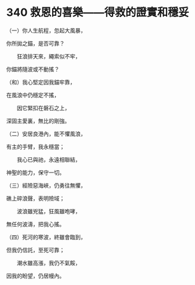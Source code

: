 # 340 救恩的喜樂——得救的證實和穩妥

（一）你人生航程，忽起大風暴，

你所拋之錨，是否可靠？

　　狂浪排天來，繩索似不牢，

你錨將隨波或不動搖？

（和）我心堅定因我錨牢靠，

在風浪中仍穩定不搖，

　　因它緊扣在磐石之上，

深固主愛裏，無比的剛強。

（二）安居良港內，能不懼風浪，

有主的手臂，我永穩當；

　　我心已與祂，永遠相聯結，

神聖的能力，保守一切。

（三）經險惡海峽，仍勇往無懼，

礁上碎浪聲，表明險域；

　　波浪雖兇猛，狂風雖咆哮，

無任何波濤，把我心搖。

（四）死河的寒波，終雖會臨到，

但我仍信託，至死可靠；

　　潮水雖高漲，我仍不氣餒，

因我的盼望，仍居幔內。

